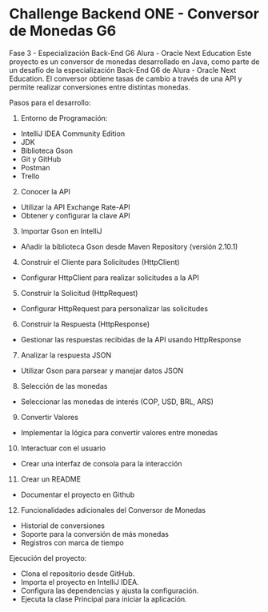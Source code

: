 # Challenge Backend ONE - Conversor de Monedas G6

Fase 3 - Especialización Back-End G6 Alura - Oracle Next Education
Este proyecto es un conversor de monedas desarrollado en Java, como parte de un desafío de la especialización Back-End G6 de Alura - Oracle Next Education. El conversor obtiene tasas de cambio a través de una API y permite realizar conversiones entre distintas monedas.

Pasos para el desarrollo:
1. Entorno de Programación:
- IntelliJ IDEA Community Edition
- JDK
- Biblioteca Gson
- Git y GitHub
- Postman
- Trello 

2. Conocer la API
- Utilizar la API Exchange Rate-API
- Obtener y configurar la clave API

3. Importar Gson en IntelliJ
- Añadir la biblioteca Gson desde Maven Repository (versión 2.10.1)

4. Construir el Cliente para Solicitudes (HttpClient)
- Configurar HttpClient para realizar solicitudes a la API

5. Construir la Solicitud (HttpRequest)
- Configurar HttpRequest para personalizar las solicitudes

6. Construir la Respuesta (HttpResponse)
- Gestionar las respuestas recibidas de la API usando HttpResponse

7. Analizar la respuesta JSON
- Utilizar Gson para parsear y manejar datos JSON

8. Selección de las monedas
- Seleccionar las monedas de interés (COP, USD, BRL, ARS)

9. Convertir Valores
- Implementar la lógica para convertir valores entre monedas

10. Interactuar con el usuario
- Crear una interfaz de consola para la interacción

11. Crear un README
- Documentar el proyecto en Github

12. Funcionalidades adicionales del Conversor de Monedas
* Historial de conversiones
* Soporte para la conversión de más monedas
* Registros con marca de tiempo

Ejecución del proyecto:
- Clona el repositorio desde GitHub.
- Importa el proyecto en IntelliJ IDEA.
- Configura las dependencias y ajusta la configuración.
- Ejecuta la clase Principal para iniciar la aplicación.

